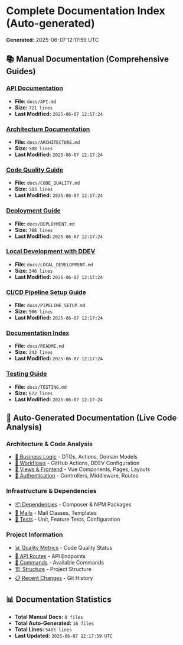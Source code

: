 # Complete Documentation Index (Auto-generated)

**Generated:** 2025-06-07 12:17:59 UTC

## 📚 Manual Documentation (Comprehensive Guides)

### [API Documentation](API.md)
- **File:** `docs/API.md`
- **Size:** `721 lines`
- **Last Modified:** `2025-06-07 12:17:24`

### [Architecture Documentation](ARCHITECTURE.md)
- **File:** `docs/ARCHITECTURE.md`
- **Size:** `508 lines`
- **Last Modified:** `2025-06-07 12:17:24`

### [Code Quality Guide](CODE_QUALITY.md)
- **File:** `docs/CODE_QUALITY.md`
- **Size:** `503 lines`
- **Last Modified:** `2025-06-07 12:17:24`

### [Deployment Guide](DEPLOYMENT.md)
- **File:** `docs/DEPLOYMENT.md`
- **Size:** `788 lines`
- **Last Modified:** `2025-06-07 12:17:24`

### [Local Development with DDEV](LOCAL_DEVELOPMENT.md)
- **File:** `docs/LOCAL_DEVELOPMENT.md`
- **Size:** `346 lines`
- **Last Modified:** `2025-06-07 12:17:24`

### [CI/CD Pipeline Setup Guide](PIPELINE_SETUP.md)
- **File:** `docs/PIPELINE_SETUP.md`
- **Size:** `506 lines`
- **Last Modified:** `2025-06-07 12:17:24`

### [Documentation Index](README.md)
- **File:** `docs/README.md`
- **Size:** `243 lines`
- **Last Modified:** `2025-06-07 12:17:24`

### [Testing Guide](TESTING.md)
- **File:** `docs/TESTING.md`
- **Size:** `672 lines`
- **Last Modified:** `2025-06-07 12:17:24`

## 🤖 Auto-Generated Documentation (Live Code Analysis)

### Architecture & Code Analysis
- [🧠 Business Logic](business-logic.md) - DTOs, Actions, Domain Models
- [🔄 Workflows](workflows.md) - GitHub Actions, DDEV Configuration
- [🎨 Views & Frontend](views.md) - Vue Components, Pages, Layouts
- [🔐 Authentication](auth.md) - Controllers, Middleware, Routes

### Infrastructure & Dependencies
- [📦 Dependencies](dependencies.md) - Composer & NPM Packages
- [📧 Mails](mails.md) - Mail Classes, Templates
- [🧪 Tests](tests.md) - Unit, Feature Tests, Configuration

### Project Information
- [📊 Quality Metrics](quality-metrics.md) - Code Quality Status
- [🎯 API Routes](api-routes.md) - API Endpoints
- [📖 Commands](commands.md) - Available Commands
- [🏗️ Structure](structure.md) - Project Structure
- [📋 Recent Changes](recent-changes.md) - Git History

## 📊 Documentation Statistics
- **Total Manual Docs:** `8 files`
- **Total Auto-Generated:** `16 files`
- **Total Lines:** `5485 lines`
- **Last Updated:** `2025-06-07 12:17:59 UTC`
